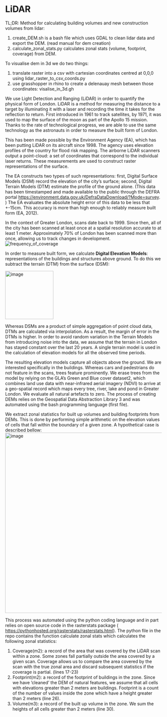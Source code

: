 # LiDAR

TL;DR: Method for calculating building volumes and new construction volumes from lidar:
1. create_DEM.sh is a bash file which uses GDAL to clean lidar data and export the DEM. (read manual for dem creation)
2. calculate_zonal_stats.py calculates zonal stats (volume, footprint, coverage) from DEM.

To visualise dem in 3d we do two things:

1. translate raster into a csv with cartesian coordinates centred at 0,0,0 using lidar_raster_to_csv_coords.py      
2. use grasshopper in rhino to create a delenauay mesh between those coordinates: visalise_in_3d.gh




We use Light Detection and Ranging (LiDAR) in order to quantify the physical form of London. LiDAR is a method for measuring the distance to a target by illuminating it with a laser and recording the time it takes for the reflection to return. First introduced in 1961 to track satellites, by 1971, it was used to map the surface of the moon as part of the Apollo 15 mission. Thanks to the rate of technological progress, we are able to use the same technology as the astronauts in order to measure the built form of London.

This has been made possible by the Environment Agency (EA), which has been putting LiDAR on its aircraft since 1998. The agency uses elevation profiles of the country for flood risk mapping. The airborne LiDAR scanners output a point-cloud: a set of coordinates that correspond to the individual laser returns. These measurements are used to construct raster representations of the surface.


The EA constructs two types of such representations: first, Digital Surface Models (DSM) record the elevation of the city’s surface; second, Digital Terrain Models (DTM) estimate the profile of the ground alone. (This data has been timestamped and made available to the public through the DEFRA portal https://environment.data.gov.uk/DefraDataDownload/?Mode=survey.
) The EA evaluates the absolute height error of this data to be less that +-15cm. This accuracy is more than high enough to reliably measure built form (EA, 2012).
 
In the context of Greater London, scans date back to 1999. Since then, all of the city has been scanned at least once at a spatial resolution accurate to at least 1 meter. Approximately 70% of London has been scanned more than once, allowing us to track changes in development.
![frequency_of_coverage](https://user-images.githubusercontent.com/73239125/128371302-7eb7ff3c-41be-4cc8-9cda-c39b7c8028d6.png)

In order to measure built form, we calculate **Digital Elevation Models**: representations of the buildings and structures above ground. To do this we subtract the terrain (DTM) from the surface (DSM):

<img width="155" alt="image" src="https://user-images.githubusercontent.com/73239125/128371452-97de1db0-6980-4665-aba7-9e4516b6dbfb.png">

Whereas DSMs are a product of simple aggregation of point cloud data, DTMs are calculated via interpolation. As a result, the margin of error in the DTMs is higher. In order to avoid random variation in the Terrain Models from introducing noise into the data, we assume that the terrain in London has stayed constant over the last 20 years. A single terrain model is used in the calculation of elevation models for all the observed time periods.


The resulting elevation models capture all objects above the ground. We are interested specifically in the buildings. Whereas cars and pedestrians do not feature in the scans, trees feature prominently. We erase trees from the model by relying on the GLA’s Green and Blue cover dataset2, which combines land use data with near-infrared aerial imagery (NDVI) to arrive at a geo-spatial record which maps every tree, river, lake and pond in Greater London. We evaluate all natural artefacts to zero. The process of creating DEMs relies on the Geospatial Data Abstraction Library 3 and was automated using the bash programming language (first file).


We extract zonal statistics for built up volumes and building footprints from DEMs. This is done by performing simple arithmetic on the elevation values of cells that fall within the boundary of a given zone. A hypothetical case is described bellow:
<img width="580" alt="image" src="https://user-images.githubusercontent.com/73239125/128372387-2ada1c1b-c422-43bd-9fbb-df283bb42d2d.png">


This process was automated using the python coding language and in part relies on open source code in the rasterstats package ( https://pythonhosted.org/rasterstats/rasterstats.html). The python file in the repo contains the function calculate zonal stats which calculates the following zonal statistics:
1. Coverage(m2): a record of the area that was covered by the LiDAR scan within a zone. Some zones fall partially outside the area covered by a given scan. Coverage allows us to compare the area covered by the scan with the true zonal area and discard subsequent statistics if the coverage is partial. (lines 17-23)
2. Footprint(m2): a record of the footprint of buildings in the zone. Since we have ’cleaned’ the DEM of natural features, we assume that all cells with elevations greater than 2 meters are buildings. Footprint is a count of the number of values inside the zone which have a height greater than 2 meters (line 26).
3. Volume(m3): a record of the built up volume in the zone. We sum the heights of all cells greater than 2 meters (line 30).


